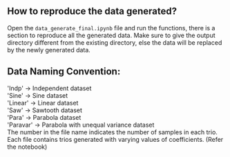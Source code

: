 ## How to reproduce the data generated?
Open the `data_generate_final.ipynb` file and run the functions, there is a section to reproduce all the generated data. Make sure to give the output directory different from the existing directory, else the data will be replaced by the newly generated data. 

## Data Naming Convention: 
'Indp' -> Independent dataset \
'Sine' -> Sine dataset \
'Linear' -> Linear dataset \
'Saw' -> Sawtooth dataset \
'Para' -> Parabola dataset \
'Paravar' -> Parabola with unequal variance dataset \
The number in the file name indicates the number of samples in each trio.
Each file contains trios generated with varying values of coefficients. (Refer the notebook)
